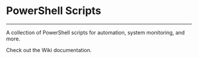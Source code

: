 # PowerShell Scripts
---
A collection of PowerShell scripts for automation, system monitoring, and more.

Check out the Wiki documentation.
